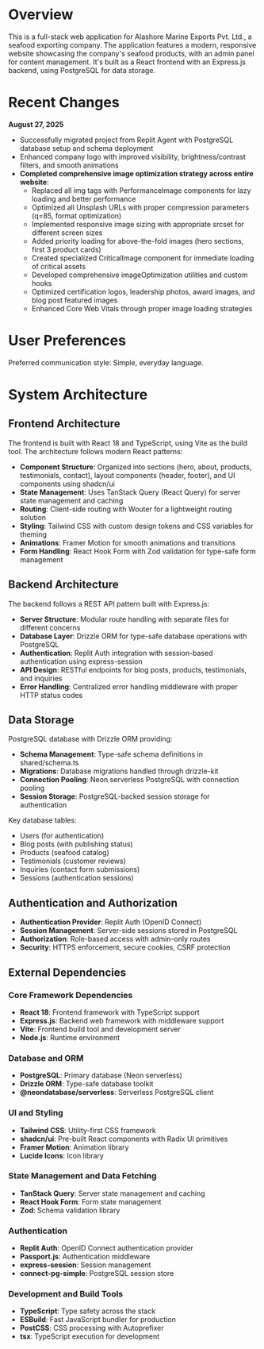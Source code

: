 # Overview

This is a full-stack web application for Alashore Marine Exports Pvt. Ltd., a seafood exporting company. The application features a modern, responsive website showcasing the company's seafood products, with an admin panel for content management. It's built as a React frontend with an Express.js backend, using PostgreSQL for data storage.

# Recent Changes

**August 27, 2025**
- Successfully migrated project from Replit Agent with PostgreSQL database setup and schema deployment
- Enhanced company logo with improved visibility, brightness/contrast filters, and smooth animations
- **Completed comprehensive image optimization strategy across entire website**:
  - Replaced all img tags with PerformanceImage components for lazy loading and better performance
  - Optimized all Unsplash URLs with proper compression parameters (q=85, format optimization)
  - Implemented responsive image sizing with appropriate srcset for different screen sizes
  - Added priority loading for above-the-fold images (hero sections, first 3 product cards)
  - Created specialized CriticalImage component for immediate loading of critical assets
  - Developed comprehensive imageOptimization utilities and custom hooks
  - Optimized certification logos, leadership photos, award images, and blog post featured images
  - Enhanced Core Web Vitals through proper image loading strategies

# User Preferences

Preferred communication style: Simple, everyday language.

# System Architecture

## Frontend Architecture
The frontend is built with React 18 and TypeScript, using Vite as the build tool. The architecture follows modern React patterns:

- **Component Structure**: Organized into sections (hero, about, products, testimonials, contact), layout components (header, footer), and UI components using shadcn/ui
- **State Management**: Uses TanStack Query (React Query) for server state management and caching
- **Routing**: Client-side routing with Wouter for a lightweight routing solution
- **Styling**: Tailwind CSS with custom design tokens and CSS variables for theming
- **Animations**: Framer Motion for smooth animations and transitions
- **Form Handling**: React Hook Form with Zod validation for type-safe form management

## Backend Architecture
The backend follows a REST API pattern built with Express.js:

- **Server Structure**: Modular route handling with separate files for different concerns
- **Database Layer**: Drizzle ORM for type-safe database operations with PostgreSQL
- **Authentication**: Replit Auth integration with session-based authentication using express-session
- **API Design**: RESTful endpoints for blog posts, products, testimonials, and inquiries
- **Error Handling**: Centralized error handling middleware with proper HTTP status codes

## Data Storage
PostgreSQL database with Drizzle ORM providing:

- **Schema Management**: Type-safe schema definitions in shared/schema.ts
- **Migrations**: Database migrations handled through drizzle-kit
- **Connection Pooling**: Neon serverless PostgreSQL with connection pooling
- **Session Storage**: PostgreSQL-backed session storage for authentication

Key database tables:
- Users (for authentication)
- Blog posts (with publishing status)
- Products (seafood catalog)
- Testimonials (customer reviews)
- Inquiries (contact form submissions)
- Sessions (authentication sessions)

## Authentication and Authorization
- **Authentication Provider**: Replit Auth (OpenID Connect)
- **Session Management**: Server-side sessions stored in PostgreSQL
- **Authorization**: Role-based access with admin-only routes
- **Security**: HTTPS enforcement, secure cookies, CSRF protection

## External Dependencies

### Core Framework Dependencies
- **React 18**: Frontend framework with TypeScript support
- **Express.js**: Backend web framework with middleware support
- **Vite**: Frontend build tool and development server
- **Node.js**: Runtime environment

### Database and ORM
- **PostgreSQL**: Primary database (Neon serverless)
- **Drizzle ORM**: Type-safe database toolkit
- **@neondatabase/serverless**: Serverless PostgreSQL client

### UI and Styling
- **Tailwind CSS**: Utility-first CSS framework
- **shadcn/ui**: Pre-built React components with Radix UI primitives
- **Framer Motion**: Animation library
- **Lucide Icons**: Icon library

### State Management and Data Fetching
- **TanStack Query**: Server state management and caching
- **React Hook Form**: Form state management
- **Zod**: Schema validation library

### Authentication
- **Replit Auth**: OpenID Connect authentication provider
- **Passport.js**: Authentication middleware
- **express-session**: Session management
- **connect-pg-simple**: PostgreSQL session store

### Development and Build Tools
- **TypeScript**: Type safety across the stack
- **ESBuild**: Fast JavaScript bundler for production
- **PostCSS**: CSS processing with Autoprefixer
- **tsx**: TypeScript execution for development